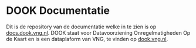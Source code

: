 # DOOK Documentatie

Dit is de repository van de documentatie welke in te zien is op [docs.dook.vng.nl](http://docs.dook.vng.nl). DOOK staat voor Datavoorziening Onregelmatigheden Op de Kaart en is een dataplaform van VNG, te vinden op [dook.vng.nl](https://dook.vng.nl).
